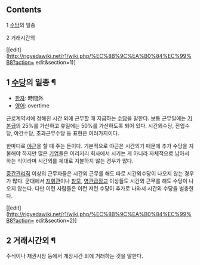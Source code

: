 ## Contents

    

1 [수당](%EC%88%98%EB%8B%B9.md)의 일종

2 거래시간외

[[edit](http://rigvedawiki.net/r1/wiki.php/%EC%8B%9C%EA%B0%84%EC%99%B8?action=
edit&section=1)]

## 1 [수당](%EC%88%98%EB%8B%B9.md)의 일종 ¶

  * [한자](%ED%95%9C%EC%9E%90.md): 時間外
  * [영어](%EC%98%81%EC%96%B4.md): overtime  

근로계약서에 정해진 시간 외에 근무할 때 지급하는 [수당](%EC%88%98%EB%8B%B9.md)을 말한다. 보통 근무일에는
[기본급](%EA%B8%B0%EB%B3%B8%EA%B8%89.md)의 25%를 가산하고 휴일에는 50%를 가산하도록 되어 있다.
시간외수당, 잔업수당, 야간수당, 초과근무수당 등 표현은 여러가지이다.

  

한마디로 [야근](%EC%95%BC%EA%B7%BC.md)을 할 때 주는 돈이다. 기본적으로 야근은 시간외기 때문에 추가 수당을
지불해야 하지만 많은 [기업](%EA%B8%B0%EC%97%85.md)들은 이리저리 회사에서 시키는 게 아니라 자체적으로 남아서 하는
식이라며 시간외를 제대로 지불하지 않는 경우가 많다.

  

[중간관리직](%EC%A4%91%EA%B0%84%EA%B4%80%EB%A6%AC%EC%A7%81.md) 이상의 근무자들은 시간외 근무를
해도 따로 시간외수당이 나오지 않는 경우가 많다. 군대에서 [지휘관](%EC%A7%80%ED%9C%98%EA%B4%80.md)이나
[참모](%EC%B0%B8%EB%AA%A8.md), [영관급장교](%EC%98%81%EA%B4%80%EA%B8%89%20%EC%9E%A5%EA%B5%90.md) 이상들도 시간외 근무를 해도
수당이 나오지 않는다. 다만 이런 사람들은 이런 저런 수당이 추가로 나와서 시간외 수당을 벌충한다.

[[edit](http://rigvedawiki.net/r1/wiki.php/%EC%8B%9C%EA%B0%84%EC%99%B8?action=
edit&section=2)]

## 2 거래시간외 ¶

주식이나 채권시장 등에서 개장시간 외에 거래하는 것을 말한다.

